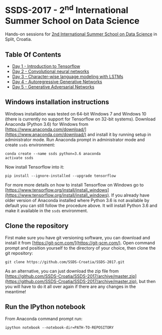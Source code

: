 # SSDS-2017 - 2<sup>nd</sup> International Summer School on Data Science

Hands-on sessions for [2nd International Summer School on Data Science](https://sites.google.com/site/ssdatascience2017/) in Split, Croatia.

## Table Of Contents

* [Day 1 - Introduction to Tensorflow](https://github.com/SSDS-Croatia/SSDS-2017/tree/master/Day-1)
* [Day 2 - Convolutional neural networks](https://github.com/SSDS-Croatia/SSDS-2017/tree/master/Day-2)
* [Day 3 - Character-wise language modeling with LSTMs](https://github.com/SSDS-Croatia/SSDS-2017/tree/master/Day-3)
* [Day 4 - Autoregressive Generative Networks](https://github.com/SSDS-Croatia/SSDS-2017/tree/master/Day-4)
* [Day 5 - Generative Adversarial Networks](https://github.com/SSDS-Croatia/SSDS-2017/tree/master/Day-5)


## Windows installation instructions

Windows installation was tested on 64-bit Windows 7 and Windows 10 (there is currently no support for Tensorflow on 32-bit systems). Download Anaconda (Python 3.6) for Windows from [https://www.anaconda.com/download/](https://www.anaconda.com/download/) and install it by running setup in administrator mode. Run Anaconda prompt in administrator mode and create `ssds` environment:

```
conda create --name ssds python=3.6 anaconda
activate ssds
```

Now install Tensorflow into it:

```
pip install --ignore-installed --upgrade tensorflow
```

For more more details on how to install Tensorflow on Windows go to [https://www.tensorflow.org/install/install_windows](https://www.tensorflow.org/install/install_windows). If you already have older version of Anaconda installed where Python 3.6 is not available by default you can still follow the procedure above. It will install Python 3.6 and make it available in the `ssds` environment.


## Clone the repository

First make sure you have git versioning software, you can download and install it from [https://git-scm.com/](https://git-scm.com/). Open command prompt and position yourself to the directory of your choice, then clone the git repository:

```
git clone https://github.com/SSDS-Croatia/SSDS-2017.git
```

As an alternative, you can just download the zip file from [https://github.com/SSDS-Croatia/SSDS-2017/archive/master.zip](https://github.com/SSDS-Croatia/SSDS-2017/archive/master.zip), but then you will have to do it all over again if there are any changes in the meantime!


## Run the IPython notebook

From Anaconda command prompt run:

```
ipython notebook --notebook-dir=PATH-TO-REPOSITORY
```


